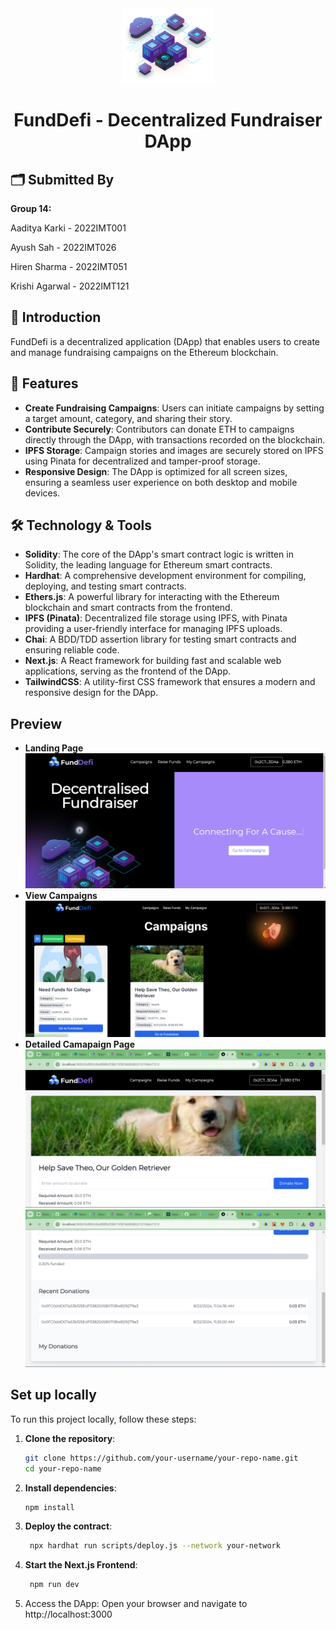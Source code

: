 <div align="center">
    <img src="assets/Group 268 (1).png" height="120px"/>
    <h1> FundDefi - Decentralized Fundraiser DApp </h1>
</div>


## 🗂️ Submitted By
**Group 14:**

Aaditya Karki - 2022IMT001

Ayush Sah - 2022IMT026

Hiren Sharma - 2022IMT051

Krishi Agarwal - 2022IMT121

## 👋 Introduction

FundDefi is a decentralized application (DApp) that enables users to create and manage fundraising campaigns on the Ethereum blockchain.

## 🚀 Features

- **Create Fundraising Campaigns**: Users can initiate campaigns by setting a target amount, category, and sharing their story.
- **Contribute Securely**: Contributors can donate ETH to campaigns directly through the DApp, with transactions recorded on the blockchain.
- **IPFS Storage**: Campaign stories and images are securely stored on IPFS using Pinata for decentralized and tamper-proof storage.
- **Responsive Design**: The DApp is optimized for all screen sizes, ensuring a seamless user experience on both desktop and mobile devices.

## 🛠️ Technology & Tools

- **Solidity**: The core of the DApp's smart contract logic is written in Solidity, the leading language for Ethereum smart contracts.
- **Hardhat**: A comprehensive development environment for compiling, deploying, and testing smart contracts.
- **Ethers.js**: A powerful library for interacting with the Ethereum blockchain and smart contracts from the frontend.
- **IPFS (Pinata)**: Decentralized file storage using IPFS, with Pinata providing a user-friendly interface for managing IPFS uploads.
- **Chai**: A BDD/TDD assertion library for testing smart contracts and ensuring reliable code.
- **Next.js**: A React framework for building fast and scalable web applications, serving as the frontend of the DApp.
- **TailwindCSS**: A utility-first CSS framework that ensures a modern and responsive design for the DApp.

## Preview
- **Landing Page**
  <img src="assets/Screenshot 2024-08-24 192202.png">
  <br/>
- **View Campaigns**
  <img src="assets/Screenshot 2024-08-24 185159.png">
  <br/>
- **Detailed Camapaign Page**
  <img src="assets/Screenshot 2024-08-24 192337.png">
  <img src="assets/Screenshot 2024-08-24 192429.png">

## Set up locally

To run this project locally, follow these steps:

1. **Clone the repository**:
   ```bash
   git clone https://github.com/your-username/your-repo-name.git
   cd your-repo-name
   ```
   
2.  **Install dependencies**:
       ```bash
    npm install
    ```

4. **Deploy the contract**:
   ```bash
    npx hardhat run scripts/deploy.js --network your-network
    ```

5. **Start the Next.js Frontend**:
   ```bash
    npm run dev
   ```
6. Access the DApp: Open your browser and navigate to http://localhost:3000
